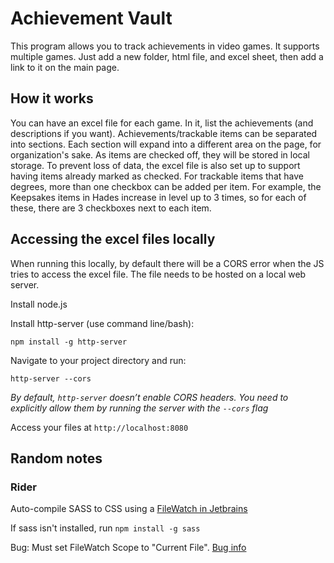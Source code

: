 
# Achievement Vault
This program allows you to track achievements in video games. 
It supports multiple games. Just add a new folder, html file, and excel sheet, then add a link to it on the main page.

## How it works
You can have an excel file for each game. In it, list the achievements (and descriptions if you want). 
Achievements/trackable items can be separated into sections. Each section will expand into a different area 
on the page, for organization's sake. As items are checked off, they will be stored in local storage. To prevent loss 
of data, the excel file is also set up to support having items already marked as checked. 
For trackable items that have degrees, more than one checkbox can be added per item. For example, the Keepsakes items in 
Hades increase in level up to 3 times, so for each of these, there are 3 checkboxes next to each item. 




## Accessing the excel files locally
When running this locally, by default there will be a CORS error when the JS tries to access the excel file. The file needs to be hosted on a local web server.

Install node.js

Install http-server (use command line/bash):
```
npm install -g http-server
```
Navigate to your project directory and run:
```
http-server --cors
```
*By default, `http-server` doesn’t enable CORS headers. You need to explicitly allow them by running the server with the `--cors` flag*

Access your files at `http://localhost:8080`





## Random notes
### Rider
Auto-compile SASS to CSS using a [FileWatch in Jetbrains]( https://www.jetbrains.com/help/rider/Transpiling_SASS_LESS_and_SCSS_to_CSS.html#less_sass_scss_compiling_to_css)

If sass isn't installed, run
```npm install -g sass```

Bug: Must set FileWatch Scope to "Current File". [Bug info](https://youtrack.jetbrains.com/issue/RIDER-55683/Unknown-scope-sign-for-Project-scope-in-SCSS-new-file-watcher)
